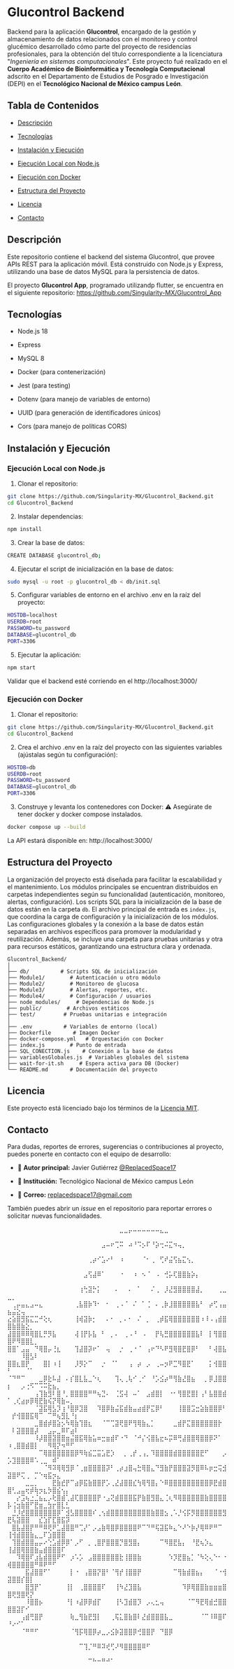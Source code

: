 # Glucontrol Backend

Backend para la aplicación **Glucontrol**, encargado de la gestión y almacenamiento de datos relacionados con el monitoreo y control glucémico desarrollado cómo parte del proyecto de residencias profesionales, para la obtención del título correspondiente a la licenciatura "*Ingeniería en sistemas computacionales*". Este proyecto fué realizado en el **Cuerpo Académico de Bioinformática y Tecnología Computacional** adscrito en el Departamento de Estudios de Posgrado e Investigación (DEPI) en el **Tecnológico Nacional de México campus León**.


## Tabla de Contenidos
- [Descripción](#descripción)

- [Tecnologías](#tecnologías)

- [Instalación y Ejecución](#instalación-y-ejecución)

- [Ejecución Local con Node.js](#ejecución-local-con-nodejs)

- [Ejecución con Docker](#ejecución-con-docker)

- [Estructura del Proyecto](#estructura-del-proyecto)

- [Licencia](#licencia)

- [Contacto](#contacto)

## Descripción

Este repositorio contiene el backend del sistema Glucontrol, que provee APIs REST para la aplicación móvil. Está construido con Node.js y Express, utilizando una base de datos MySQL para la persistencia de datos.

El proyecto **Glucontrol App**, programado utilizandp flutter, se encuentra en el siguiente repositorio:
https://github.com/Singularity-MX/Glucontrol_App
## Tecnologías

- Node.js 18

- Express

- MySQL 8

- Docker (para contenerización)

- Jest (para testing)

- Dotenv (para manejo de variables de entorno)

- UUID (para generación de identificadores únicos)

- Cors (para manejo de políticas CORS)

## Instalación y Ejecución

### Ejecución Local con Node.js

1. Clonar el repositorio:

```bash
git clone https://github.com/Singularity-MX/Glucontrol_Backend.git
cd Glucontrol_Backend
```
2. Instalar dependencias:
```bash
npm install
```
3. Crear la base de datos:
```bash
CREATE DATABASE glucontrol_db;
```
4. Ejecutar el script de inicialización en la base de datos:
```bash
sudo mysql -u root -p glucontrol_db < db/init.sql
```
5. Configurar variables de entorno en el archivo .env en la raíz del proyecto:
```bash
HOSTDB=localhost
USERDB=root
PASSWORD=tu_password
DATABASE=glucontrol_db
PORT=3306
```
5. Ejecutar la aplicación:
```bash
npm start
```
Validar que el backend esté corriendo en el http://localhost:3000/

### Ejecución con Docker
1. Clonar el repositorio:

```bash
git clone https://github.com/Singularity-MX/Glucontrol_Backend.git
cd Glucontrol_Backend
```
2. Crea el archivo .env en la raíz del proyecto con las siguientes variables (ajústalas según tu configuración):

```bash
HOSTDB=db
USERDB=root
PASSWORD=tu_password
DATABASE=glucontrol_db
PORT=3306
```
3. Construye y levanta los contenedores con Docker:
	⚠️ Asegúrate de tener docker y docker compose instalados.
```bash
docker compose up --build
```

La API estará disponible en: http://localhost:3000/

## Estructura del Proyecto

La organización del proyecto está diseñada para facilitar la escalabilidad y el mantenimiento. Los módulos principales se encuentran distribuidos en carpetas independientes según su funcionalidad (autenticación, monitoreo, alertas, configuración). Los scripts SQL para la inicialización de la base de datos están en la carpeta `db`. El archivo principal de entrada es `index.js`, que coordina la carga de configuración y la inicialización de los módulos. Las configuraciones globales y la conexión a la base de datos están separadas en archivos específicos para promover la modularidad y reutilización. Además, se incluye una carpeta para pruebas unitarias y otra para recursos estáticos, garantizando una estructura clara y ordenada.

```text
Glucontrol_Backend/
│
├── db/          # Scripts SQL de inicialización
├── Module1/        # Autenticación u otro módulo
├── Module2/        # Monitoreo de glucosa
├── Module3/        # Alertas, reportes, etc.
├── Module4/        # Configuración / usuarios
├── node_modules/     # Dependencias de Node.js
├── public/        # Archivos estáticos
├── test/         # Pruebas unitarias e integración
│
├── .env          # Variables de entorno (local)
├── Dockerfile       # Imagen Docker
├── docker-compose.yml   # Orquestación con Docker
├── index.js        # Punto de entrada
├── SQL_CONECTION.js    # Conexión a la base de datos
├── variablesGlobales.js  # Variables globales del sistema
├── wait-for-it.sh     # Espera activa para DB (Docker)
└── README.md       # Documentación del proyecto

```

## Licencia
Este proyecto está licenciado bajo los términos de la [Licencia MIT](LICENSE).

## Contacto

Para dudas, reportes de errores, sugerencias o contribuciones al proyecto, puedes ponerte en contacto con el equipo de desarrollo:

-  👤 **Autor principal:** Javier Gutiérrez [@ReplacedSpace17](https://github.com/replacedspace17)
  
-  🏫 **Institución:** Tecnológico Nacional de México campus León
  
-  📧 **Correo:** replacedspace17@gmail.com
  
También puedes abrir un _issue_ en el repositorio para reportar errores o solicitar nuevas funcionalidades.

⠀⠀⠀⠀⠀⠀⠀⠀⠀⠀⠀⠀⠀⠀⠀⠀⠀⠀⠀⠀⠀⠀⠀⠀⠀⣀⣀⡤⠤⠤⠤⠤⠤⠤⣄⣀⠀⠀⠀⠀⠀⠀⠀⠀⠀⠀⠀⠀⠀⠀⠀⠀⠀⠀⠀⠀⠀⠀⠀⠀⠀⠀⠀⠀⠀
⠀⠀⠀⠀⠀⠀⠀⠀⠀⠀⠀⠀⠀⠀⠀⠀⠀⠀⠀⠀⠀⣠⠤⠖⢉⠭⠀⠴⠘⠩⡢⠏⠘⡵⢒⠬⣍⠲⢤⡀⠀⠀⠀⠀⠀⠀⠀⠀⠀⠀⠀⠀⠀⠀⠀⠀⠀⠀⠀⠀⠀⠀⠀⠀⠀
⠀⠀⠀⠀⠀⠀⠀⠀⠀⠀⠀⠀⠀⠀⠀⠀⠀⠀⢀⡴⠊⣡⠔⠃⠀⠰⠀⠀⠀⠀⠈⠂⢀⠀⢋⠞⣬⢫⣦⣍⢢⡀⠀⠀⠀⠀⠀⠀⠀⠀⠀⠀⠀⠀⠀⠀⠀⠀⠀⠀⠀⠀⠀⠀⠀
⠀⠀⠀⠀⠀⠀⠀⠀⠀⠀⠀⠀⠀⠀⠀⠀⠀⣠⢫⣼⠿⠁⠀⠀⠀⠐⠀⠀⠰⠀⠢⠈⠀⠠⠀⢚⡥⢏⣿⣿⣷⡵⡄⠀⠀⠀⠀⠀⠀⠀⠀⠀⠀⠀⠀⠀⠀⠀⠀⠀⠀⠀⠀⠀⠀
⠀⠀⠀⠀⠀⠀⠀⠀⠀⠀⠀⠀⠀⠀⠀⠀⢰⢓⣽⡓⡅⠀⠀⠀⠄⠀⠀⠄⠀⠁⠀⠀⠌⢀⠀⡸⣜⣻⣿⣿⣿⣿⣼⡀⠀⠀⠀⢀⣀⣀⡀⠀⠀⠀⠀⠀⠀⠀⠀⠀⠀⠀⠀⠀⠀
⠀⢀⡤⣤⣄⣠⠤⣄⠀⠀⠀⠀⠀⠀⠀⢀⣧⣿⡷⠹⠂⠀⠂⠀⢀⠠⠈⠀⠌⠀⠁⢈⠀⠄⢀⡷⣸⣿⣿⣿⣿⣿⣧⠃⠀⡴⢋⢠⣤⣦⣬⣕⢤⠀⠀⠀⠀⠀⠀⠀⠀⠀⠀⠀⠀
⣔⣵⣿⣻⣯⣍⣉⠚⢕⢆⠀⠀⠀⠀⠀⢸⢾⣽⡷⡂⠀⠀⠄⠂⠀⡀⠄⠂⠀⠌⠀⡀⠀⢀⡾⣯⢿⣿⣿⣿⣿⣿⣿⠰⠸⠠⢠⣾⣿⣿⣷⣿⣷⣕⡀⠀⠀⠀⠀⠀⠀⠀⠀⠀⠀
⣼⣿⣿⠿⠿⢿⣿⣇⡛⡻⣧⠀⠀⠀⠀⢼⢸⡟⡧⣧⠀⠃⠀⡀⠄⠀⢀⠠⠘⠀⠠⠀⠀⡟⢧⣛⣿⣿⣿⣿⣿⣿⣧⠇⠀⡇⢻⣿⣿⣿⠟⠻⣿⣿⣇⡀⠀⠀⠀⠀⠀⠀⠀⠀⠀
⣿⣿⠁⣠⣤⠀⠙⢿⣿⡤⢘⣆⠀⠀⠀⢹⣼⣿⡽⠖⠁⠀⢤⠀⠀⡐⠀⢀⠐⠈⠀⢠⠖⠙⠣⠟⣻⢿⣿⣟⣿⡿⠃⠀⠀⠃⢼⣿⣧⠀⠀⠀⠸⣿⣣⠇⠀⠀⠀⠀⠀⠀⠀⠀⠀
⣿⣿⣆⣿⡟⠀⠀⠀⣿⡇⠰⢸⠀⠀⠀⡸⡻⡕⠉⠀⠀⡐⠀⠈⠁⠀⠀⢠⠀⡴⠀⡠⠀⢀⠤⡲⠟⣉⠻⣿⣟⠁⠀⠀⠀⡅⢺⣿⣿⠃⠀⠀⠀⠈⠁⠀⠀⠀⠀⠀⠀⠀⠀⠀⠀
⠈⠙⠛⠉⠀⠀⠀⣀⡿⣗⠧⣼⠀⠄⡎⣿⣇⣧⣀⠑⢆⠀⠀⠀⢹⢄⢀⢧⠊⢀⠊⠀⠘⡡⣪⡴⠛⢻⣷⣜⣿⣦⠀⠀⡀⡿⣸⣿⣿⡆⠀⠀⡠⢐⠫⠉⠩⠭⣗⣦⡀⠀⠀⠀⠀
⠀⠀⠀⠀⠀⠀⢠⢹⣷⣻⠇⣿⠘⡀⣿⣿⣿⣿⠛⠛⢦⣙⠄⠀⢈⣫⢼⠀⠤⠁⠀⣠⣾⣿⡇⠀⠐⠂⢻⣿⣟⣿⡇⢠⠃⣧⣿⣿⣾⠁⢀⢎⣴⡶⡿⢿⣟⣷⢮⡝⢿⣷⠤⡀⠀
⠀⠀⠀⠀⠀⠀⠈⣽⣯⢿⣣⡹⢰⠘⣿⡿⣹⣿⠀⠀⠹⣿⡿⣷⣬⣯⣾⣷⣤⣴⣾⡟⣍⡿⠃⠀⠀⠀⢸⣿⣿⣩⣒⣵⣷⣿⣿⡿⠃⠀⡞⢺⣿⣿⣯⢿⠉⠀⠉⠛⢦⣻⣇⠘⡆
⠀⠀⠀⠀⠀⠀⣀⣿⣾⡾⣿⣵⡢⠳⢿⣷⢹⣿⣆⠀⠀⠈⠉⢉⣽⢟⣿⠟⢻⢿⣷⣄⡁⠀⠀⠀⠀⣀⣾⡟⣍⣿⣿⣿⣿⣿⣿⡗⠀⠀⠇⣽⣿⣿⣿⡼⠀⠀⣠⡤⣀⠿⠏⣴⠇
⠀⠀⠀⠀⠀⠀⠸⡼⣿⣿⣽⣿⣿⣶⣬⣿⣯⢿⣷⣥⠶⣒⣶⣾⠏⠐⠙⠀⠈⠚⡌⢪⣿⣧⣖⠦⡭⠿⢛⣼⣿⣿⢿⣿⣿⡿⠝⠁⠀⠰⢀⣿⣿⣾⣿⡇⠀⠀⠻⢿⡝⠲⠛⠋⠀
⠀⠀⠀⠀⠀⠀⠀⠉⢿⣿⣿⣿⣿⣿⣿⡿⠻⢷⣮⣉⣭⣡⣟⡱⠀⠀⡀⢀⡞⢀⢠⡀⠹⣿⣿⣿⣿⣾⣿⣿⣿⣿⣿⣟⠋⠀⠀⠀⡠⡡⣹⣿⣿⣿⠿⠡⢀⣀⠀⠾⠁⠀⠀⠀⠀
⠀⠀⠀⠀⠀⠀⠀⠀⠈⠻⠽⢿⢿⣻⡿⠈⢀⣶⣿⣿⣿⣿⡽⠃⢀⡴⣰⣿⢤⣓⢿⣿⣄⠙⣻⣷⡟⣿⣿⣿⣽⡻⣿⠿⠧⡶⣒⢭⣺⣽⣿⠟⢍⢀⠀⡉⠑⢶⣯⡲⣄⠀⠀⠀⠀
⠀⠀⠀⠀⣀⣀⡀⠀⠀⠀⣟⣷⣞⡟⠉⣴⡿⣯⣷⣿⣿⡟⡡⢀⣜⣼⣿⣿⣎⢳⢿⢻⣿⡄⠑⠿⣿⣿⣿⣿⣿⣿⣿⣿⣿⡿⣟⣾⣿⣿⢃⣠⣤⢖⡾⢷⡲⣆⡳⣿⣮⢢⡄⠀⠀
⠀⠀⡔⣩⢦⣐⣈⣦⣄⡠⢗⣿⣾⢁⣼⢏⣿⣿⣿⣿⡟⠐⣠⢝⣾⣿⣿⣿⣯⡟⣷⣿⣻⣿⣄⢈⢆⠻⢿⣿⣿⣿⣿⣿⣷⣿⣿⣿⣿⡧⢨⣲⣷⣿⠋⣟⣶⣀⣳⡖⣿⣇⣃⠀⠀
⠀⣘⡸⣞⣿⣿⣿⣿⣿⣿⣿⡿⠁⣺⣣⣿⣿⣿⣿⠎⢀⢢⣾⣿⣿⣿⣿⣿⣿⣿⣿⣿⣷⣿⣿⣢⢀⠡⡘⢪⡯⡻⣿⣿⣿⣿⣿⣿⣻⣟⢧⣽⣿⣿⠀⠀⣎⣱⡏⣏⣿⣯⡽⠀⠀
⠀⣿⣧⣼⣿⡟⠛⠛⠿⢟⠟⣁⣼⣿⣿⠛⢉⡜⠁⡠⣠⣷⢿⣿⡿⣿⣿⣿⣿⠟⠉⠙⠛⢯⣽⣯⠷⣄⠑⠜⠑⡷⡜⢿⠿⠟⠛⠉⠀⢸⢺⣾⣿⣿⣷⣄⣀⠏⣱⣿⣿⣿⠀⠀⠀
⠀⢹⣿⣾⣿⣿⣤⡤⠔⢑⣡⣾⡿⡿⠁⡠⠋⠀⡀⢀⣿⡟⣿⣿⣿⡙⣿⣻⣿⡄⠀⠀⠀⠀⠉⠻⣿⣟⣧⡄⠀⠘⣟⢦⡱⣄⠀⠀⠀⢸⣼⣿⢿⣿⣿⣷⣤⣾⣿⣿⣿⠏⠀⠀⠀
⠀⠀⠹⢿⣿⠏⣰⣧⣾⣿⣿⠟⠋⠀⡰⠡⡡⠀⣠⣿⣿⣿⣿⣿⣿⣗⢸⣿⣿⣷⠀⠀⠀⠀⠀⠀⠱⡹⣟⣿⣦⡁⠈⠳⢕⢄⠑⠂⠐⢾⣿⣿⣿⣿⣿⠛⠿⠟⠛⠋⠀⠀⠀⠀⠀
⠀⠀⠀⠀⣯⣼⣿⣿⠋⠁⠀⠀⠀⠀⡇⠐⠀⢠⣿⣿⡝⣿⠃⠈⢻⡞⢸⣿⣿⡟⠀⠀⠀⠀⠀⠀⠀⠉⢻⣷⣾⣿⣦⡄⠀⠀⠈⠐⢺⣽⣿⣿⡎⣿⡇⠀⠀⠀⠀⠀⠀⠀⠀⠀⠀
⠀⠀⠀⠀⣿⣻⡟⠁⠀⠀⠀⠀⠀⢸⡇⠀⢀⣿⣿⣿⣿⠏⠀⠀⢸⠳⣜⣹⣿⣧⠀⠀⠀⠀⠀⠀⠀⠀⠀⠹⡿⢿⣿⣿⣷⣶⣶⣶⣿⣿⢟⣻⣿⢟⡝⠀⠀⠀⠀⠀⠀⠀⠀⠀⠀
⠀⠀⠀⠀⠸⣿⣿⡦⠀⠀⠀⠀⠀⠘⡇⠰⣼⡿⡿⣾⡏⠀⠀⠀⢸⠣⣹⣾⣿⡹⠀⡠⢄⣂⢤⠀⠀⠀⠀⠀⠈⠉⠻⣟⢿⣾⣚⣿⣿⣿⣿⣽⡏⠊⠀⠀⠀⠀⠀⠀⠀⠀⠀⠀⠀
⠀⠀⠀⢠⣾⢛⣿⡟⠀⠀⠀⠀⠀⠀⢷⣀⢻⣷⣟⣻⡇⠀⠀⢀⢯⣅⣿⣷⣿⠇⣜⣾⣿⣿⣿⣧⣀⠀⠀⠀⠀⠀⠀⠈⠉⠸⠿⣿⠏⠘⠔⠊⠁⠀⠀⠀⠀⠀⠀⠀⠀⠀⠀⠀⠀
⠀⠀⠀⠈⠛⠛⠋⠀⠀⠀⠀⠀⠀⠀⠈⢻⡯⢿⣿⡿⡴⣀⡠⣪⡷⣽⣿⣿⡿⢚⣿⣿⡟⠀⠙⣿⡿⠀⠀⠀⠀⠀⠀⠀⠀⠀⠀⠀⠀⠀⠀⠀⠀⠀⠀⠀⠀⠀⠀⠀⠀⠀⠀⠀⠀
⠀⠀⠀⠀⠀⠀⠀⠀⠀⠀⠀⠀⠀⠀⠀⠀⠉⢹⡈⠛⠿⠽⢞⢋⠜⠻⣿⣿⣿⣿⠿⠋⠀⠀⠀⠀⠀⠀⠀⠀⠀⠀⠀⠀⠀⠀⠀⠀⠀⠀⠀⠀⠀⠀⠀⠀⠀⠀⠀⠀⠀⠀⠀⠀⠀
⠀⠀⠀⠀⠀⠀⠀⠀⠀⠀⠀⠀⠀⠀⠀⠀⠀⠀⠉⠓⠒⠛⠚⠁⠀⠀⠀⠀⠀⠀⠀⠀⠀⠀⠀⠀⠀⠀⠀⠀⠀⠀⠀⠀⠀⠀⠀⠀⠀⠀⠀⠀⠀⠀⠀⠀⠀⠀⠀⠀⠀⠀⠀⠀⠀
